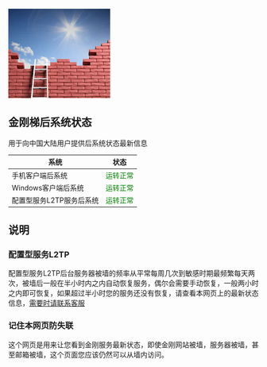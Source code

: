 ![image](l-w-s-athird.png)


## 金刚梯后系统状态<br> 
用于向中国大陆用户提供后系统状态最新信息<br> 


| 系统 | 状态 | 
| ----------- | ----------- | 
| 手机客户端后系统 | <font color="green">运转正常</font> | 
| Windows客户端后系统 | <font color="green">运转正常</font> | 
| 配置型服务L2TP服务后系统 | <font color="green">运转正常</font> | 

## 说明
### 配置型服务L2TP
配置型服务L2TP后台服务器被墙的频率从平常每周几次到敏感时期最频繁每天两次，被墙后一般在半小时内之内自动恢复服务，偶尔会需要手动恢复，一般两小时之内即可恢复，如果超过半小时您的服务还没有恢复，请查看本网页上的最新状态信息，[需要时请联系客服](mailto:cs@a2zitpro.com) 
### 记住本网页防失联
这个网页是用来让您看到金刚服务最新状态，即使金刚网站被墙，服务器被墙，甚至邮箱被墙，这个页面您应该仍然可以从墙内访问。

